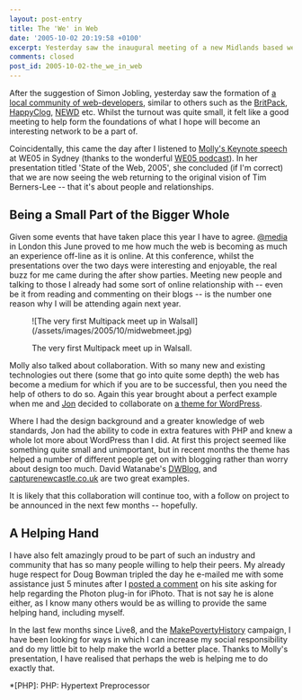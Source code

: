 ```yaml
---
layout: post-entry
title: The 'We' in Web
date: '2005-10-02 20:19:58 +0100'
excerpt: Yesterday saw the inaugural meeting of a new Midlands based web community. This comes at a time when I'm noticing I'm part of a much larger community within our industry.
comments: closed
post_id: 2005-10-02-the_we_in_web
---
```

After the suggestion of Simon Jobling, yesterday saw the formation of [a local community of web-developers][1], similar to others such as the [BritPack][2], [HappyClog][3], [NEWD][4] etc. Whilst the turnout was quite small, it felt like a good meeting to help form the foundations of what I hope will become an interesting network to be a part of.

Coincidentally, this came the day after I listened to [Molly's Keynote speech][5] at WE05 in Sydney (thanks to the wonderful [WE05 podcast][6]). In her presentation titled 'State of the Web, 2005', she concluded (if I'm correct) that we are now seeing the web returning to the original vision of Tim Berners-Lee -- that it's about people and relationships.

## Being a Small Part of the Bigger Whole
Given some events that have taken place this year I have to agree. [@media][7] in London this June proved to me how much the web is becoming as much an experience off-line as it is online. At this conference, whilst the presentations over the two days were interesting and enjoyable, the real buzz for me came during the after show parties. Meeting new people and talking to those I already had some sort of online relationship with -- even be it from reading and commenting on their blogs -- is the number one reason why I will be attending again next year.

<figure class="left">
    ![The very first Multipack meet up in Walsall](/assets/images/2005/10/midwebmeet.jpg)
    <figcaption>
        <p>The very first Multipack meet up in Walsall.</p>
    </figcaption>
</figure>

Molly also talked about collaboration. With so many new and existing technologies out there (some that go into quite some depth) the web has become a medium for which if you are to be successful, then you need the help of others to do so. Again this year brought about a perfect example when me and [Jon][8] decided to collaborate on [a theme for WordPress][9].

Where I had the design background and a greater knowledge of web standards, Jon had the ability to code in extra features with PHP and knew a whole lot more about WordPress than I did. At first this project seemed like something quite small and unimportant, but in recent months the theme has helped a number of different people get on with blogging rather than worry about design too much. David Watanabe's [DWBlog][10], and [capturenewcastle.co.uk][11] are two great examples.

It is likely that this collaboration will continue too, with a follow on project to be announced in the next few months -- hopefully.

## A Helping Hand
I have also felt amazingly proud to be part of such an industry and community that has so many people willing to help their peers. My already huge respect for Doug Bowman tripled the day he e-mailed me with some assistance just 5 minutes after I [posted a comment][12] on his site asking for help regarding the Photon plug-in for iPhoto. That is not say he is alone either, as I know many others would be as willing to provide the same helping hand, including myself.

In the last few months since Live8, and the [MakePovertyHistory][13] campaign, I have been looking for ways in which I can increase my social responsibility and do my little bit to help make the world a better place. Thanks to Molly's presentation, I have realised that perhaps the web is helping me to do exactly that.

[1]: http://www.simonjobling.com/?p=62
[2]: http://stuffandnonsense.co.uk/general/destinations.html
[3]: http://happyclog.nl/
[4]: http://www.simplebits.com/notebook/2005/07/13/newd.html
[5]: http://www.molly.com/2005/09/28/moments-of-doubt-and-glory/
[6]: http://we05.com/podcast/
[7]: /2005/06/atmedia_2005
[8]: http://www.roobottom.com/
[9]: http://www.roobottom.com/wp_theme/
[10]: http://www.newsfirex.com/blog/
[11]: http://www.capturenewcastle.co.uk/
[12]: http://www.stopdesign.com/log/2005/08/24/photo-templates.html#comment4
[13]: http://www.makepovertyhistory.org/

*[PHP]: PHP: Hypertext Preprocessor